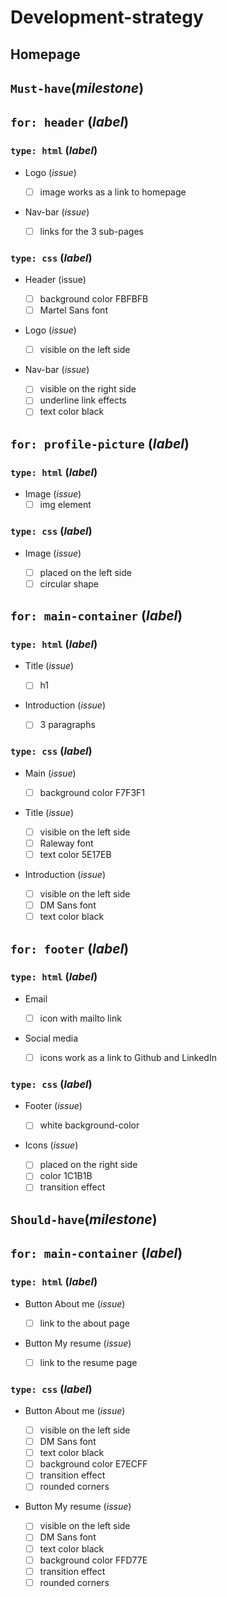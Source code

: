 # Development-strategy

## Homepage

## `Must-have`(_milestone_)

## `for: header` (_label_)

### `type: html` (_label_)

-  Logo (_issue_)

   -  [ ] image works as a link to homepage

-  Nav-bar (_issue_)

   -  [ ] links for the 3 sub-pages

### `type: css` (_label_)

-  Header (issue)

   -  [ ] background color FBFBFB
   -  [ ] Martel Sans font

-  Logo (_issue_)

   -  [ ] visible on the left side

-  Nav-bar (_issue_)

   -  [ ] visible on the right side
   -  [ ] underline link effects
   -  [ ] text color black

## `for: profile-picture` (_label_)

### `type: html` (_label_)

-  Image (_issue_)
   -  [ ] img element

### `type: css` (_label_)

-  Image (_issue_)

   -  [ ] placed on the left side
   -  [ ] circular shape

## `for: main-container` (_label_)

### `type: html` (_label_)

-  Title (_issue_)

   -  [ ] h1

-  Introduction (_issue_)
   -  [ ] 3 paragraphs

### `type: css` (_label_)

-  Main (_issue_)

   -  [ ] background color F7F3F1

-  Title (_issue_)

   -  [ ] visible on the left side
   -  [ ] Raleway font
   -  [ ] text color 5E17EB

-  Introduction (_issue_)
   -  [ ] visible on the left side
   -  [ ] DM Sans font
   -  [ ] text color black

## `for: footer` (_label_)

### `type: html` (_label_)

-  Email

   -  [ ] icon with mailto link

-  Social media
   -  [ ] icons work as a link to Github and LinkedIn

### `type: css` (_label_)

-  Footer (_issue_)

   -  [ ] white background-color

-  Icons (_issue_)
   -  [ ] placed on the right side
   -  [ ] color 1C1B1B
   -  [ ] transition effect

## `Should-have`(_milestone_)

## `for: main-container` (_label_)

### `type: html` (_label_)

-  Button About me (_issue_)

   -  [ ] link to the about page

-  Button My resume (_issue_)
   -  [ ] link to the resume page

### `type: css` (_label_)

-  Button About me (_issue_)

   -  [ ] visible on the left side
   -  [ ] DM Sans font
   -  [ ] text color black
   -  [ ] background color E7ECFF
   -  [ ] transition effect
   -  [ ] rounded corners

-  Button My resume (_issue_)

   -  [ ] visible on the left side
   -  [ ] DM Sans font
   -  [ ] text color black
   -  [ ] background color FFD77E
   -  [ ] transition effect
   -  [ ] rounded corners
